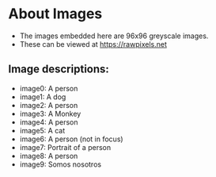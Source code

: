 # About Images

  - The images embedded here are 96x96 greyscale images.
  - These can be viewed at https://rawpixels.net

## Image descriptions:

  - image0: A person
  - image1: A dog
  - image2: A person
  - image3: A Monkey
  - image4: A person
  - image5: A cat
  - image6: A person (not in focus)
  - image7: Portrait of a person
  - image8: A person
  - image9: Somos nosotros
